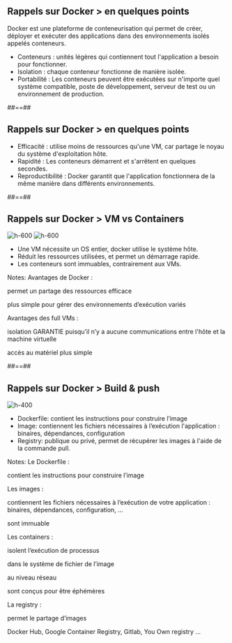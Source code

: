<!-- .slide:-->

## Rappels sur Docker > **en quelques points**

Docker est une plateforme de conteneurisation qui permet de créer, déployer et exécuter des applications dans des environnements isolés appelés conteneurs.
* Conteneurs : unités légères qui contiennent tout l'application a besoin pour fonctionner.
* Isolation : chaque conteneur fonctionne de manière isolée.
* Portabilité : Les conteneurs peuvent être exécutées sur n'importe quel système compatible, poste de développement, serveur de test ou un environnement de production.

##==##

## Rappels sur Docker > **en quelques points**

* Efficacité : utilise moins de ressources qu'une VM, car partage le noyau du système d'exploitation hôte.
* Rapidité : Les conteneurs démarrent et s'arrêtent en quelques secondes.
* Reproductibilité : Docker garantit que l'application fonctionnera de la même manière dans différents environnements.

##==##

<!-- .slide: class="flex-row" -->
## Rappels sur Docker > **VM vs Containers**

![h-600](./assets/images/vms.png)
![h-600](./assets/images/containers.png)

* Une VM nécessite un OS entier, docker utilise le système hôte.
* Réduit les ressources utilisées, et permet un démarrage rapide.
* Les conteneurs sont immuables, contrairement aux VMs.

Notes:
Avantages de Docker :

permet un partage des ressources efficace

plus simple pour gérer des environnements d’exécution variés

Avantages des full VMs :

isolation GARANTIE puisqu’il n’y a aucune communications entre l'hôte et la machine virtuelle

accès au matériel plus simple

##==##

<!-- .slide:-->

## Rappels sur Docker > **Build & push**

![h-400](./assets/images/docker.png)
* Dockerfile: contient les instructions pour construire l’image
* Image: contiennent les fichiers nécessaires à l’exécution l'application : binaires, dépendances, configuration
* Registry: publique ou privé, permet de récupérer les images à l'aide de la commande pull.

Notes:
Le Dockerfile :

contient les instructions pour construire l’image

Les images :

contiennent les fichiers nécessaires à l’exécution de votre application : binaires, dépendances, configuration, …

sont immuable

Les containers :

isolent l’exécution de processus

dans le système de fichier de l’image

au niveau réseau

sont conçus pour être éphémères

La registry :

permet le partage d’images

Docker Hub, Google Container Registry, Gitlab, You Own registry ...
